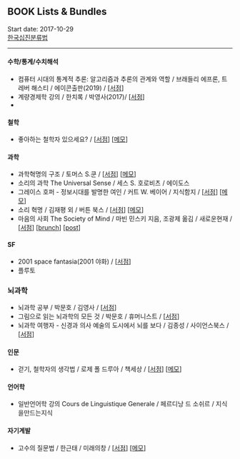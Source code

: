 ## BOOK Lists & Bundles 
Start date: 2017-10-29 <br>
[한국십진분류법](https://ko.wikipedia.org/wiki/%ED%95%9C%EA%B5%AD%EC%8B%AD%EC%A7%84%EB%B6%84%EB%A5%98%EB%B2%95)
<hr/>

#### 수학/통계/수치해석 
* 컴퓨터 시대의 통계적 추론: 알고리즘과 추론의 관계와 역할 / 브래들리 에프론, 트레버 해스티 / 에이콘출판(2019) / [[서점](http://www.yes24.com/Product/Goods/71829251)]
* 계량경제학 강의 / 한치록 / 박영사(2017)/ [[서점](http://www.yes24.com/Product/Goods/36418498)]
*

#### 철학
* 좋아하는 철학자 있으세요? / [[서점](http://www.kyobobook.co.kr/product/detailViewKor.laf?barcode=9791157524990)] [[메모](https://github.com/knlee-voice/BookNotes/blob/master/9791157524990_171029.md)]

#### 과학
* 과학혁명의 구조 / 토머스 S.쿤 / [[서점](http://www.kyobobook.co.kr/product/detailViewKor.laf?barcode=9788972915546)] [[메모](https://github.com/knlee-voice/BookNotes/blob/master/9788972915546_171212.md)]
* 소리의 과학 The Universal Sense / 세스 S. 호로비츠 / 에이도스  
* 그레이스 호퍼 - 정보시대를 발명한 여인 / 커트 W. 베이어 / 지식함지 / [[서점](http://www.kyobobook.co.kr/product/detailViewKor.laf?barcode=9791195258499)] [[메모](https://github.com/knlee-voice/BookNotes/blob/master/9791195258499_180225.md)]
* 소리 혁명 / 김재평 외 / 버튼 북스 / [[서점](http://www.kyobobook.co.kr/product/detailViewKor.laf?barcode=9791187320180)] [[메모](https://github.com/knlee-voice/BookNotes/blob/master/9791187320180_180418.md)]
* 마음의 사회 The Society of Mind / 마빈 민스키 지음, 조광제 옮김 / 새로운현재 / [[서점](http://www.kyobobook.co.kr/product/detailViewKor.laf?&barcode=9791129703361)] [[brunch](https://brunch.co.kr/@minnation/888)] [[post](https://m.post.naver.com/viewer/postView.nhn?volumeNo=17909791&memberNo=38694016)]

#### SF
* 2001 space fantasia(2001 야화) / [[서점](http://www.kyobobook.co.kr/product/detailViewKor.laf?barcode=9788959192588)]
* 플루토

### 뇌과학
* 뇌과학 공부 / 박문호 / 김영사 / [[서점](http://www.kyobobook.co.kr/product/detailViewKor.laf?ejkGb=KOR&mallGb=KOR&barcode=9788934979517)]
* 그림으로 읽는 뇌과학의 모든 것 / 박문호 / 휴머니스트 / [[서점](http://www.kyobobook.co.kr/product/detailViewKor.laf?ejkGb=KOR&mallGb=KOR&barcode=9788958625957)]
* 뇌과학 여행자 - 신경과 의사 예술의 도시에서 뇌를 보다 / 김종성 / 사이언스북스 / [[서점](http://www.kyobobook.co.kr/product/detailViewKor.laf?barcode=9788983715593)]

#### 인문
* 걷기, 철학자의 생각법 / 로제 폴 드루아 / 책세상 / [[서점](http://www.kyobobook.co.kr/product/detailViewKor.laf?barcode=9791159311437)] [[메모](https://github.com/knlee-voice/BookNotes/blob/master/100_171222.md)]

#### 언어학
* 일반언어학 강의 Cours de Linguistique Generale / 페르디낭 드 소쉬르 / 지식을만드는지식

#### 자기계발
* 고수의 질문법 / 한근태 / 미래의창 / [[서점](http://www.kyobobook.co.kr/product/detailViewKor.laf?barcode=9788959894987)] [[메모](https://github.com/knlee-voice/BookNotes/blob/master/9788959894987_180516.md)]
